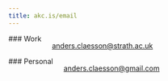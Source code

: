 ```yaml
---
title: akc.is/email
---
```


<div class="five columns alpha">
### Work

[anders.claesson@strath.ac.uk](mailto:anders.claesson@strath.ac.uk)

</div>
<div class="five columns omega">
### Personal

[anders.claesson@gmail.com](mailto:anders.claesson@gmail.com)

</div>
